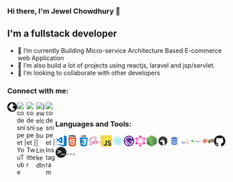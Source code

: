 
<!--
**jewelcse/jewelcse** is a ✨ _special_ ✨ repository because its `README.md` (this file) appears on your GitHub profile.

Here are some ideas to get you started:

- 🔭 I’m currently working on ...
- 🌱 I’m currently learning ...
- 👯 I’m looking to collaborate on ...
- 🤔 I’m looking for help with ...
- 💬 Ask me about ...
- 📫 How to reach me: ...
- 😄 Pronouns: ...
- ⚡ Fun fact: ...
-->
### Hi there, I'm Jewel Chowdhury 👋
## I'm a fullstack developer
- 🔭 I’m currently Building Micro-service Architecture Based E-commerce web Application
- 🌱 I’m also build a lot of projects using reactjs, laravel and jsp/servlet.
- 👯 I’m looking to collaborate with other developers

### Connect with me:

[<img align="left" alt="codesnipeet" width="22px" src="https://raw.githubusercontent.com/iconic/open-iconic/master/svg/globe.svg" />][website]
[<img align="left" alt="codesnipeet | YouTube" width="22px" src="https://cdn.jsdelivr.net/npm/simple-icons@v3/icons/youtube.svg" />][youtube]
[<img align="left" alt="codesnipeet | Twitter" width="22px" src="https://cdn.jsdelivr.net/npm/simple-icons@v3/icons/twitter.svg" />][twitter]
[<img align="left" alt="jewelcsebu | LinkedIn" width="22px" src="https://cdn.jsdelivr.net/npm/simple-icons@v3/icons/linkedin.svg" />][linkedin]
[<img align="left" alt="codesnipeet | Instagram" width="22px" src="https://cdn.jsdelivr.net/npm/simple-icons@v3/icons/instagram.svg" />][instagram]

<br />

### Languages and Tools:

<img align="left" alt="Visual Studio Code" width="26px" src="https://raw.githubusercontent.com/github/explore/80688e429a7d4ef2fca1e82350fe8e3517d3494d/topics/visual-studio-code/visual-studio-code.png" />
<img align="left" alt="HTML5" width="26px" src="https://raw.githubusercontent.com/github/explore/80688e429a7d4ef2fca1e82350fe8e3517d3494d/topics/html/html.png" />
<img align="left" alt="CSS3" width="26px" src="https://raw.githubusercontent.com/github/explore/80688e429a7d4ef2fca1e82350fe8e3517d3494d/topics/css/css.png" />
<img align="left" alt="Sass" width="26px" src="https://raw.githubusercontent.com/github/explore/80688e429a7d4ef2fca1e82350fe8e3517d3494d/topics/sass/sass.png" />
<img align="left" alt="JavaScript" width="26px" src="https://raw.githubusercontent.com/github/explore/80688e429a7d4ef2fca1e82350fe8e3517d3494d/topics/javascript/javascript.png" />
<img align="left" alt="React" width="26px" src="https://raw.githubusercontent.com/github/explore/80688e429a7d4ef2fca1e82350fe8e3517d3494d/topics/react/react.png" />
<img align="left" alt="Gatsby" width="26px" src="https://raw.githubusercontent.com/github/explore/e94815998e4e0713912fed477a1f346ec04c3da2/topics/gatsby/gatsby.png" />
<img align="left" alt="GraphQL" width="26px" src="https://raw.githubusercontent.com/github/explore/80688e429a7d4ef2fca1e82350fe8e3517d3494d/topics/graphql/graphql.png" />
<img align="left" alt="Node.js" width="26px" src="https://raw.githubusercontent.com/github/explore/80688e429a7d4ef2fca1e82350fe8e3517d3494d/topics/nodejs/nodejs.png" />
<img align="left" alt="Deno" width="26px" src="https://raw.githubusercontent.com/github/explore/361e2821e2dea67711cde99c9c40ed357061cf27/topics/deno/deno.png" />
<img align="left" alt="SQL" width="26px" src="https://raw.githubusercontent.com/github/explore/80688e429a7d4ef2fca1e82350fe8e3517d3494d/topics/sql/sql.png" />
<img align="left" alt="MySQL" width="26px" src="https://raw.githubusercontent.com/github/explore/80688e429a7d4ef2fca1e82350fe8e3517d3494d/topics/mysql/mysql.png" />
<img align="left" alt="MongoDB" width="26px" src="https://raw.githubusercontent.com/github/explore/80688e429a7d4ef2fca1e82350fe8e3517d3494d/topics/mongodb/mongodb.png" />
<img align="left" alt="Git" width="26px" src="https://raw.githubusercontent.com/github/explore/80688e429a7d4ef2fca1e82350fe8e3517d3494d/topics/git/git.png" />
<img align="left" alt="GitHub" width="26px" src="https://raw.githubusercontent.com/github/explore/78df643247d429f6cc873026c0622819ad797942/topics/github/github.png" />
<img align="left" alt="HTML5" width="26px" src="https://raw.githubusercontent.com/github/explore/80688e429a7d4ef2fca1e82350fe8e3517d3494d/topics/terminal/terminal.png" />

<br />
<br />
---
<!-- 
### 📕 Latest Blog Posts
BLOG-POST-LIST:START

- [Learn PHP Basic in just 30 minutes](https://www.codesnipeet.com/2020/07/php-basic-in-just-30-minutes.html)
- [Connect your Github private Repository to cPanel and Deploy your website](https://www.codesnipeet.com/2020/08/connect-your-github-private-repository.html)
- [Most uses Git command that every Developers and Programmers should know](https://www.codesnipeet.com/2020/07/most-uses-git-command-that-every.html)
- [Laravel Route and Simple CRUD using eloquent](https://www.codesnipeet.com/2020/08/laravel-route-and-simple-crud-using.html)
- [JSON introduction with examples](https://www.codesnipeet.com/2020/07/json-introduction-with-examples.html)
-->

---

[website]: https://codesnipeet.com
[twitter]: https://twitter.com/PlusTutorial
[youtube]: https://www.youtube.com/channel/UCgwQo2DYpYBRLHnQGkq8UxQ?view_as=subscriber
[instagram]: https://instagram.com/#
[linkedin]: https://www.linkedin.com/in/jewelcsebu/
